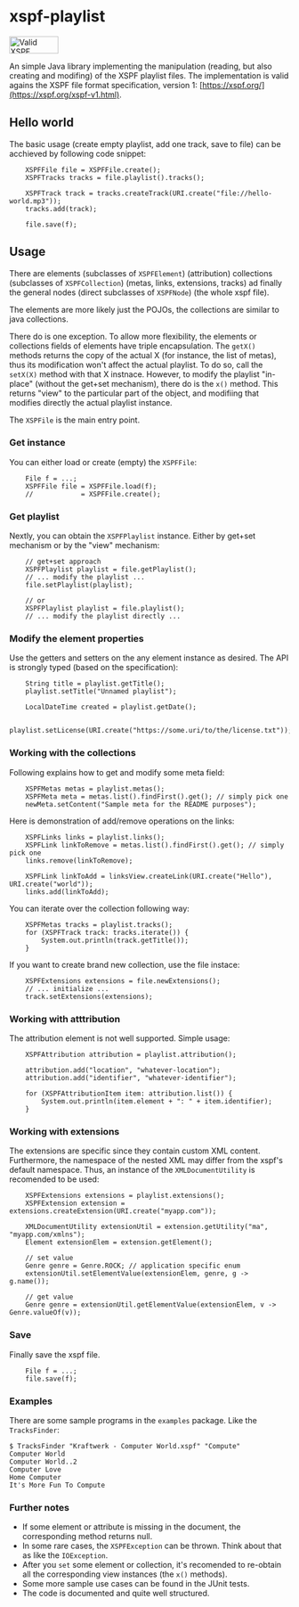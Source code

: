# xspf-playlist

<a href="http://validator.xspf.org/referrer/"><img src="valid-xspf.png" width="88" height="31" style="border:0" alt="Valid XSPF Playlist" title="This website produces valid XSPF playlist files."></a>

An simple Java library implementing the manipulation (reading, but also creating and modifing) of the XSPF playlist files. The implementation is valid agains the XSPF file format specification, version 1: [https://xspf.org/](https://xspf.org/xspf-v1.html). 

## Hello world
The basic usage (create empty playlist, add one track, save to file) can be acchieved by following code snippet:
````
	XSPFFile file = XSPFFile.create();
	XSPFTracks tracks = file.playlist().tracks();

	XSPFTrack track = tracks.createTrack(URI.create("file://hello-world.mp3"));
	tracks.add(track);

	file.save(f);
````

## Usage
There are elements (subclasses of `XSPFElement`) (attribution) collections (subclasses of `XSPFCollection`) (metas, links, extensions, tracks) ad finally the general nodes (direct subclasses of `XSPFNode`) (the whole xspf file). 

The elements are more likely just the POJOs, the collections are similar to java collections.

There do is one exception. To allow more flexibility, the elements or collections fields of elements have triple encapsulation. The `getX()` methods returns the copy of the actual X (for instance, the list of metas), thus its modification won't affect the actual playlist. To do so, call the `setX(X)` method with that X instnace. However, to modify the playlist "in-place" (without the get+set mechanism), there do is the `x()` method. This returns "view" to the particular part of the object, and modifiing that modifies directly the actual playlist instance.

The `XSPFile` is the main entry point.

### Get instance
You can either load or create (empty) the `XSPFFile`:
````
	File f = ...;
	XSPFFile file = XSPFFile.load(f);
	//            = XSPFFile.create();
````

### Get playlist
Nextly, you can obtain the `XSPFPlaylist` instance. Either by get+set mechanism or by the "view" mechanism:
````
    // get+set approach
    XSPFPlaylist playlist = file.getPlaylist();
    // ... modify the playlist ...
    file.setPlaylist(playlist);

    // or
	XSPFPlaylist playlist = file.playlist();
    // ... modify the playlist directly ...
````

### Modify the element properties

Use the getters and setters on the any element instance as desired. The API is strongly typed (based on the specification):
````
	String title = playlist.getTitle();
	playlist.setTitle("Unnamed playlist");

	LocalDateTime created = playlist.getDate();

	playlist.setLicense(URI.create("https://some.uri/to/the/license.txt"));
````

### Working with the collections
Following explains how to get and modify some meta field:
````
	XSPFMetas metas = playlist.metas();
    XSPFMeta meta = metas.list().findFirst().get(); // simply pick one
    newMeta.setContent("Sample meta for the README purposes");
````

Here is demonstration of add/remove operations on the links:
````
    XSPFLinks links = playlist.links();
    XSPFLink linkToRemove = metas.list().findFirst().get(); // simply pick one
    links.remove(linkToRemove);

    XSPFLink linkToAdd = linksView.createLink(URI.create("Hello"), URI.create("world"));
    links.add(linkToAdd);
````

You can iterate over the collection following way:
````
	XSPFMetas tracks = playlist.tracks();
    for (XSPFTrack track: tracks.iterate()) {
        System.out.println(track.getTitle());
    }
````

If you want to create brand new collection, use the file instace:
````
	XSPFExtensions extensions = file.newExtensions();
    // ... initialize ...
    track.setExtensions(extensions);
````

### Working with atttribution
The attribution element is not well supported. Simple usage:
````
    XSPFAttribution attribution = playlist.attribution();

	attribution.add("location", "whatever-location");
	attribution.add("identifier", "whatever-identifier");

    for (XSPFAttributionItem item: attribution.list()) {
        System.out.println(item.element + ": " + item.identifier);
    }
````

### Working with extensions
The extensions are specific since they contain custom XML content. Furthermore, the namespace of the nested XML may differ from the xspf's default namespace. Thus, an instance of the `XMLDocumentUtility` is recomended to be used:
````
	XSPFExtensions extensions = playlist.extensions();
	XSPFExtension extension = extensions.createExtension(URI.create("myapp.com"));

    XMLDocumentUtility extensionUtil = extension.getUtility("ma", "myapp.com/xmlns");
	Element extensionElem = extension.getElement();

    // set value
    Genre genre = Genre.ROCK; // application specific enum
    extensionUtil.setElementValue(extensionElem, genre, g -> g.name());

    // get value
    Genre genre = extensionUtil.getElementValue(extensionElem, v -> Genre.valueOf(v));
````

### Save
Finally save the xspf file.
````
    File f = ...;
	file.save(f);
````

### Examples
There are some sample programs in the `examples` package. Like the `TracksFinder`:
````
$ TracksFinder "Kraftwerk - Computer World.xspf" "Compute"
Computer World
Computer World..2
Computer Love
Home Computer
It's More Fun To Compute
````

### Further notes
 - If some element or attribute is missing in the document, the corresponding method returns null.
 - In some rare cases, the `XSPFException` can be thrown. Think about that as like the `IOException`.
 - After you `set` some element or collection, it's recomended to re-obtain all the corresponding view instances (the `x()` methods).
 - Some more sample use cases can be found in the JUnit tests.
 - The code is documented and quite well structured.



